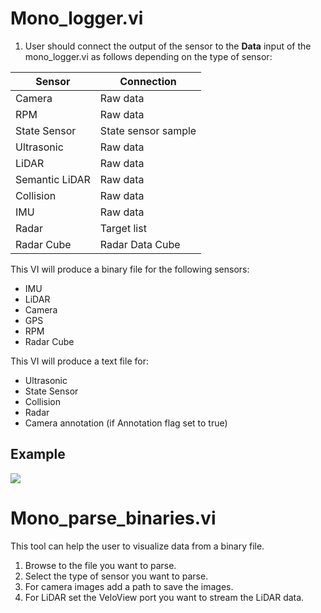 # Mono_logger.vi
1. User should connect the output of the sensor to the **Data** input of the mono_logger.vi as follows depending on the type of sensor:   

|  Sensor  |  Connection  |   
|---|---|   
|  Camera | Raw data |   
|  RPM |Raw data  |   
|  State Sensor | State sensor sample  |   
|  Ultrasonic | Raw data  |   
|  LiDAR | Raw data  |   
|  Semantic LiDAR | Raw data  |   
|  Collision | Raw data  |   
|  IMU | Raw data  |   
|  Radar | Target list  |  
|  Radar Cube | Radar Data Cube  |   


This VI will produce a binary file for the following sensors:   
   - IMU   
   - LiDAR   
   - Camera   
   - GPS   
   - RPM   
   - Radar Cube   
  
This VI will produce a text file for:   
   - Ultrasonic   
   - State Sensor   
   - Collision   
   - Radar   
   - Camera annotation (if Annotation flag set to true)   

## Example
<p class="img_container">
<img class="lg_img" src="../logger.png"/>
</p>

# Mono_parse_binaries.vi

This tool can help the user to visualize data from a binary file.

1. Browse to the file you want to parse.
2. Select the type of sensor you want to parse.
3. For camera images add a path to save the images. 
4. For LiDAR set the VeloView port you want to stream the LiDAR data.